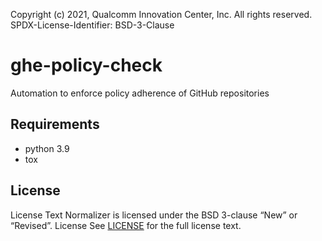 Copyright (c) 2021, Qualcomm Innovation Center, Inc. All rights reserved.  
SPDX-License-Identifier: BSD-3-Clause 

# ghe-policy-check

Automation to enforce policy adherence of GitHub repositories

## Requirements

* python 3.9
* tox

## License
License Text Normalizer is licensed under the BSD 3-clause “New” or “Revised”. License See [LICENSE](LICENSE) for the full license text.

